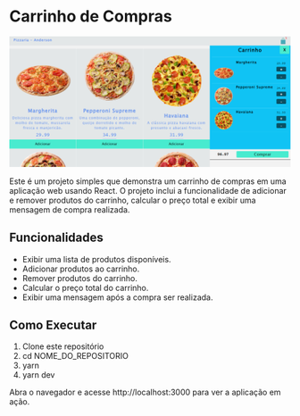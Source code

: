 # Carrinho de Compras

![layout2](/public/layout2.png)

Este é um projeto simples que demonstra um carrinho de compras em uma aplicação web usando React. O projeto inclui a funcionalidade de adicionar e remover produtos do carrinho, calcular o preço total e exibir uma mensagem de compra realizada.

## Funcionalidades

- Exibir uma lista de produtos disponíveis.
- Adicionar produtos ao carrinho.
- Remover produtos do carrinho.
- Calcular o preço total do carrinho.
- Exibir uma mensagem após a compra ser realizada.

## Como Executar

1. Clone este repositório
2. cd NOME_DO_REPOSITORIO
3. yarn
4. yarn dev

Abra o navegador e acesse http://localhost:3000 para ver a aplicação em ação.
